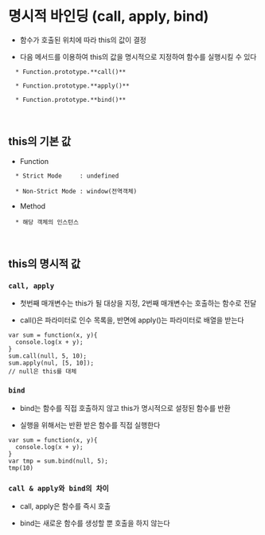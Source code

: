 # 명시적 바인딩 (call, apply, bind)

* 함수가 호출된 위치에 따라 this의 값이 결정

* 다음 메서드를 이용하여 this의 값을 명시적으로 지정하여 함수를 실행시킬 수 있다
```
  * Function.prototype.**call()**
  
  * Function.prototype.**apply()**
  
  * Function.prototype.**bind()**
 ```
<br>


## this의 기본 값

* Function
```
  * Strict Mode     : undefined
  
  * Non-Strict Mode : window(전역객체)
```

* Method
```
  * 해당 객체의 인스턴스
```
<br>


## this의 명시적 값

### `call, apply`

  * 첫번째 매개변수는 this가 될 대상을 지정, 2번째 매개변수는 호출하는 함수로 전달

  * call()은 파라미터로 인수 목록을, 반면에 apply()는 파라미터로 배열을 받는다
  
```
var sum = function(x, y){
  console.log(x + y);
}
sum.call(null, 5, 10);
sum.apply(nul, [5, 10]);
// null은 this를 대체
```


### `bind`

  * bind는 함수를 직접 호출하지 않고 this가 명시적으로 설정된 함수를 반환

  * 실행을 위해서는 반환 받은 함수를 직접 실행한다

```
var sum = function(x, y){
  console.log(x + y);
}
var tmp = sum.bind(null, 5);
tmp(10)
```


### `call & apply와 bind의 차이`

* call, apply은 함수를 즉시 호출

* bind는 새로운 함수를 생성할 뿐 호출을 하지 않는다
